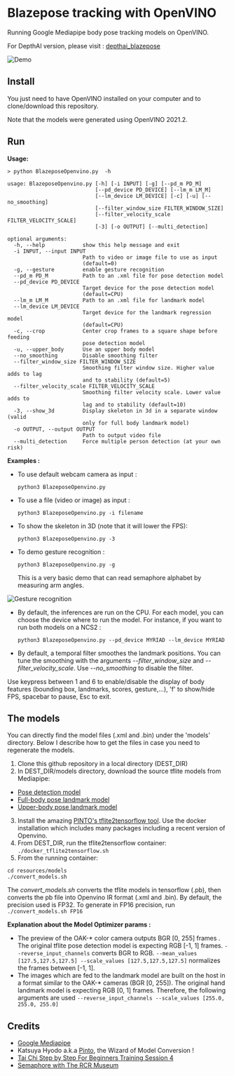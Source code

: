 # Blazepose tracking with OpenVINO

Running Google Mediapipe body pose tracking models on OpenVINO.

For DepthAI version, please visit : [depthai_blazepose](https://github.com/geaxgx/depthai_blazepose)

![Demo](img/taichi.gif)
## Install

You just need to have OpenVINO installed on your computer and to clone/download this repository.

Note that the models were generated using OpenVINO 2021.2.

## Run

**Usage:**

```
> python BlazeposeOpenvino.py  -h

usage: BlazeposeOpenvino.py [-h] [-i INPUT] [-g] [--pd_m PD_M]
                            [--pd_device PD_DEVICE] [--lm_m LM_M]
                            [--lm_device LM_DEVICE] [-c] [-u] [--no_smoothing]
                            [--filter_window_size FILTER_WINDOW_SIZE]
                            [--filter_velocity_scale FILTER_VELOCITY_SCALE]
                            [-3] [-o OUTPUT] [--multi_detection]

optional arguments:
  -h, --help            show this help message and exit
  -i INPUT, --input INPUT
                        Path to video or image file to use as input
                        (default=0)
  -g, --gesture         enable gesture recognition
  --pd_m PD_M           Path to an .xml file for pose detection model
  --pd_device PD_DEVICE
                        Target device for the pose detection model
                        (default=CPU)
  --lm_m LM_M           Path to an .xml file for landmark model
  --lm_device LM_DEVICE
                        Target device for the landmark regression model
                        (default=CPU)
  -c, --crop            Center crop frames to a square shape before feeding
                        pose detection model
  -u, --upper_body      Use an upper body model
  --no_smoothing        Disable smoothing filter
  --filter_window_size FILTER_WINDOW_SIZE
                        Smoothing filter window size. Higher value adds to lag
                        and to stability (default=5)
  --filter_velocity_scale FILTER_VELOCITY_SCALE
                        Smoothing filter velocity scale. Lower value adds to
                        lag and to stability (default=10)
  -3, --show_3d         Display skeleton in 3d in a separate window (valid
                        only for full body landmark model)
  -o OUTPUT, --output OUTPUT
                        Path to output video file
  --multi_detection     Force multiple person detection (at your own risk)

```
**Examples :**

- To use default webcam camera as input :

    ```python3 BlazeposeOpenvino.py```

- To use a file (video or image) as input :

    ```python3 BlazeposeOpenvino.py -i filename```

- To show the skeleton in 3D (note that it will lower the FPS):

    ```python3 BlazeposeOpenvino.py -3```

- To demo gesture recognition :

    ```python3 BlazeposeOpenvino.py -g```

    This is a very basic demo that can read semaphore alphabet by measuring arm angles.

![Gesture recognition](img/semaphore.gif)

- By default, the inferences are run on the CPU. For each model, you can choose the device where to run the model. For instance, if you want to run both models on a NCS2 :

    ```python3 BlazeposeOpenvino.py --pd_device MYRIAD --lm_device MYRIAD```

- By default, a temporal filter smoothes the landmark positions. You can tune the smoothing with the arguments *--filter_window_size* and *--filter_velocity_scale*. Use *--no_smoothing* to disable the filter.

Use keypress between 1 and 6 to enable/disable the display of body features (bounding box, landmarks, scores, gesture,...), 'f' to show/hide FPS, spacebar to pause, Esc to exit.



## The models 
You can directly find the model files (.xml and .bin) under the 'models' directory. Below I describe how to get the files in case you need to regenerate the models.

1) Clone this github repository in a local directory (DEST_DIR)
2) In DEST_DIR/models directory, download the source tflite models from Mediapipe:
* [Pose detection model](https://github.com/google/mediapipe/blob/master/mediapipe/modules/pose_detection/pose_detection.tflite)
* [Full-body pose landmark model](https://github.com/google/mediapipe/tree/master/mediapipe/modules/pose_landmark/pose_landmark_full_body.tflite)
* [Upper-body pose landmark model](https://github.com/google/mediapipe/tree/master/mediapipe/modules/pose_landmark/pose_landmark_upper_body.tflite)
3) Install the amazing [PINTO's tflite2tensorflow tool](https://github.com/PINTO0309/tflite2tensorflow). Use the docker installation which includes many packages including a recent version of Openvino.
3) From DEST_DIR, run the tflite2tensorflow container:  ```./docker_tflite2tensorflow.sh```
4) From the running container: 
```
cd resources/models
./convert_models.sh
```
The *convert_models.sh* converts the tflite models in tensorflow (.pb), then converts the pb file into Openvino IR format (.xml and .bin). By default, the precision used is FP32. To generate in FP16 precision, run ```./convert_models.sh FP16```



**Explanation about the Model Optimizer params :**
- The preview of the OAK-* color camera outputs BGR [0, 255] frames . The original tflite pose detection model is expecting RGB [-1, 1] frames. ```--reverse_input_channels``` converts BGR to RGB. ```--mean_values [127.5,127.5,127.5] --scale_values [127.5,127.5,127.5]``` normalizes the frames between [-1, 1].
- The images which are fed to the landmark model are built on the host in a format similar to the OAK-* cameras (BGR [0, 255]). The original hand landmark model is expecting RGB [0, 1] frames. Therefore, the following arguments are used ```--reverse_input_channels --scale_values [255.0, 255.0, 255.0]```


## Credits
* [Google Mediapipe](https://github.com/google/mediapipe)
* Katsuya Hyodo a.k.a [Pinto](https://github.com/PINTO0309), the Wizard of Model Conversion !
* [Tai Chi Step by Step For Beginners Training Session 4](https://www.youtube.com/watch?v=oawZ_7wNWrU&ab_channel=MasterSongKungFu)
* [Semaphore with The RCR Museum](https://www.youtube.com/watch?v=DezaTjQYPh0&ab_channel=TheRoyalCanadianRegimentMuseum)